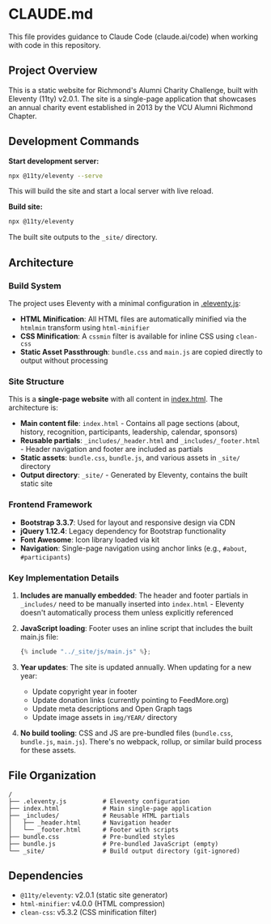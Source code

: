 # CLAUDE.md

This file provides guidance to Claude Code (claude.ai/code) when working with code in this repository.

## Project Overview

This is a static website for Richmond's Alumni Charity Challenge, built with Eleventy (11ty) v2.0.1. The site is a single-page application that showcases an annual charity event established in 2013 by the VCU Alumni Richmond Chapter.

## Development Commands

**Start development server:**
```bash
npx @11ty/eleventy --serve
```

This will build the site and start a local server with live reload.

**Build site:**
```bash
npx @11ty/eleventy
```

The built site outputs to the `_site/` directory.

## Architecture

### Build System

The project uses Eleventy with a minimal configuration in [.eleventy.js](.eleventy.js):

- **HTML Minification**: All HTML files are automatically minified via the `htmlmin` transform using `html-minifier`
- **CSS Minification**: A `cssmin` filter is available for inline CSS using `clean-css`
- **Static Asset Passthrough**: `bundle.css` and `main.js` are copied directly to output without processing

### Site Structure

This is a **single-page website** with all content in [index.html](index.html). The architecture is:

- **Main content file**: `index.html` - Contains all page sections (about, history, recognition, participants, leadership, calendar, sponsors)
- **Reusable partials**: `_includes/_header.html` and `_includes/_footer.html` - Header navigation and footer are included as partials
- **Static assets**: `bundle.css`, `bundle.js`, and various assets in `_site/` directory
- **Output directory**: `_site/` - Generated by Eleventy, contains the built static site

### Frontend Framework

- **Bootstrap 3.3.7**: Used for layout and responsive design via CDN
- **jQuery 1.12.4**: Legacy dependency for Bootstrap functionality
- **Font Awesome**: Icon library loaded via kit
- **Navigation**: Single-page navigation using anchor links (e.g., `#about`, `#participants`)

### Key Implementation Details

1. **Includes are manually embedded**: The header and footer partials in `_includes/` need to be manually inserted into `index.html` - Eleventy doesn't automatically process them unless explicitly referenced

2. **JavaScript loading**: Footer uses an inline script that includes the built main.js file:
   ```javascript
   {% include "../_site/js/main.js" %};
   ```

3. **Year updates**: The site is updated annually. When updating for a new year:
   - Update copyright year in footer
   - Update donation links (currently pointing to FeedMore.org)
   - Update meta descriptions and Open Graph tags
   - Update image assets in `img/YEAR/` directory

4. **No build tooling**: CSS and JS are pre-bundled files (`bundle.css`, `bundle.js`, `main.js`). There's no webpack, rollup, or similar build process for these assets.

## File Organization

```
/
├── .eleventy.js          # Eleventy configuration
├── index.html            # Main single-page application
├── _includes/            # Reusable HTML partials
│   ├── _header.html      # Navigation header
│   └── _footer.html      # Footer with scripts
├── bundle.css            # Pre-bundled styles
├── bundle.js             # Pre-bundled JavaScript (empty)
└── _site/                # Build output directory (git-ignored)
```

## Dependencies

- `@11ty/eleventy`: v2.0.1 (static site generator)
- `html-minifier`: v4.0.0 (HTML compression)
- `clean-css`: v5.3.2 (CSS minification filter)
